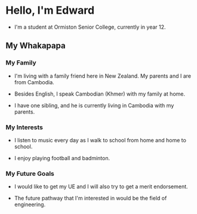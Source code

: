 # Hello, I'm Edward
- I'm a student at Ormiston Senior College, currently in year 12.
## My Whakapapa
### My Family
- I'm living with a family friend here in New Zealand. My parents and I are from Cambodia.
* Besides English, I speak Cambodian (Khmer) with my family at home.
+ I have one sibling, and he is currently living in Cambodia with my parents.
### My Interests
- I listen to music every day as I walk to school from home and home to school.
* I enjoy playing football and badminton.
### My Future Goals
- I would like to get my UE and I will also try to get a merit endorsement.
* The future pathway that I'm interested in would be the field of engineering.

<!---
ed-ward-18/ed-ward-18 is a ✨ special ✨ repository because its `README.md` (this file) appears on your GitHub profile.
You can click the Preview link to take a look at your changes.
--->
